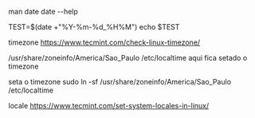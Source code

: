 man date
date --help

TEST=$(date +"%Y-%m-%d_%H%M")
echo $TEST


timezone
https://www.tecmint.com/check-linux-timezone/


/usr/share/zoneinfo/America/Sao_Paulo
/etc/localtime   aqui fica setado o timezone

seta o timezone
 sudo ln -sf /usr/share/zoneinfo/America/Sao_Paulo /etc/localtime


 locale
 https://www.tecmint.com/set-system-locales-in-linux/
